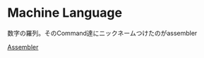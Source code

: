 # Machine Language

数字の羅列。そのCommand達にニックネームつけたのがassembler

[Assembler](Machine%20Language%206be9406b6a4b40429289a84f2989ee2b/Assembler%2051063e5244e24efe9c0f10d195a8a2a9.md)